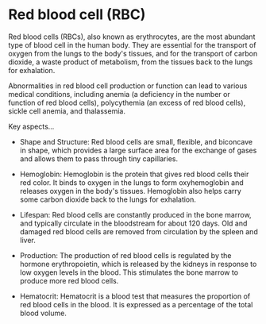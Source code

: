 # Red blood cell (RBC)

Red blood cells (RBCs), also known as erythrocytes, are the most abundant type of blood cell in the human body. They are essential for the transport of oxygen from the lungs to the body's tissues, and for the transport of carbon dioxide, a waste product of metabolism, from the tissues back to the lungs for exhalation.

Abnormalities in red blood cell production or function can lead to various medical conditions, including anemia (a deficiency in the number or function of red blood cells), polycythemia (an excess of red blood cells), sickle cell anemia, and thalassemia.

Key aspects…

* Shape and Structure: Red blood cells are small, flexible, and biconcave in shape, which provides a large surface area for the exchange of gases and allows them to pass through tiny capillaries.

* Hemoglobin: Hemoglobin is the protein that gives red blood cells their red color. It binds to oxygen in the lungs to form oxyhemoglobin and releases oxygen in the body's tissues. Hemoglobin also helps carry some carbon dioxide back to the lungs for exhalation.

* Lifespan: Red blood cells are constantly produced in the bone marrow, and typically circulate in the bloodstream for about 120 days. Old and damaged red blood cells are removed from circulation by the spleen and liver.

* Production: The production of red blood cells is regulated by the hormone erythropoietin, which is released by the kidneys in response to low oxygen levels in the blood. This stimulates the bone marrow to produce more red blood cells.

* Hematocrit: Hematocrit is a blood test that measures the proportion of red blood cells in the blood. It is expressed as a percentage of the total blood volume.
